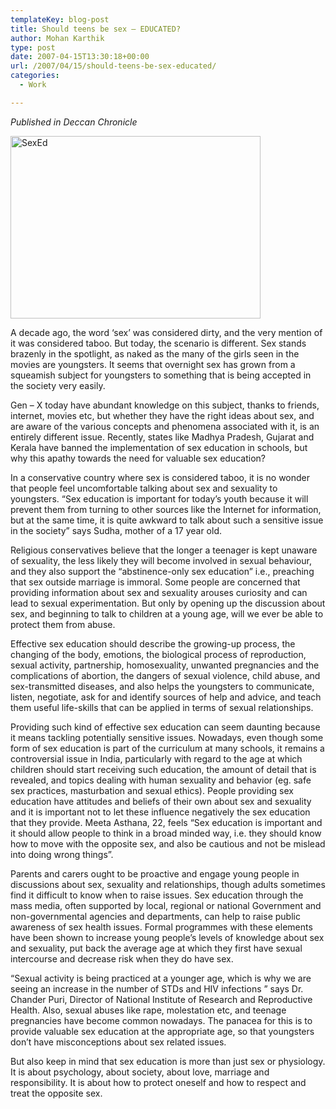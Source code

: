 ```yaml
---
templateKey: blog-post
title: Should teens be sex – EDUCATED?
author: Mohan Karthik
type: post
date: 2007-04-15T13:30:18+00:00
url: /2007/04/15/should-teens-be-sex-educated/
categories:
  - Work

---
```

_Published in Deccan Chronicle_
  
<img src="/wp-content/uploads/2011/12/Sex-education.jpg" alt="SexEd" width=400 height=292/>

A decade ago, the word ‘sex’ was considered dirty, and the very mention of it was considered taboo. But today, the scenario is different. Sex stands brazenly in the spotlight, as naked as the many of the girls seen in the movies are youngsters. It seems that overnight sex has grown from a squeamish subject for youngsters to something that is being accepted in the society very easily.

Gen &#8211; X today have abundant knowledge on this subject, thanks to friends, internet, movies etc, but whether they have the right ideas about sex, and are aware of the various concepts and phenomena associated with it, is an entirely different issue. Recently, states like Madhya Pradesh, Gujarat and Kerala have banned the implementation of sex education in schools, but why this apathy towards the need for valuable sex education? 

In a conservative country where sex is considered taboo, it is no wonder that people feel uncomfortable talking about sex and sexuality to youngsters. “Sex education is important for today’s youth because it will prevent them from turning to other sources like the Internet for information, but at the same time, it is quite awkward to talk about such a sensitive issue in the society” says Sudha, mother of a 17 year old. 

Religious conservatives believe that the longer a teenager is kept unaware of sexuality, the less likely they will become involved in sexual behaviour, and they also support the “abstinence-only sex education” i.e., preaching that sex outside marriage is immoral. Some people are concerned that providing information about sex and sexuality arouses curiosity and can lead to sexual experimentation. But only by opening up the discussion about sex, and beginning to talk to children at a young age, will we ever be able to protect them from abuse.

Effective sex education should describe the growing-up process, the changing of the body, emotions, the biological process of reproduction, sexual activity, partnership, homosexuality, unwanted pregnancies and the complications of abortion, the dangers of sexual violence, child abuse, and sex-transmitted diseases, and also helps the youngsters to communicate, listen, negotiate, ask for and identify sources of help and advice, and teach them useful life-skills that can be applied in terms of sexual relationships. 

Providing such kind of effective sex education can seem daunting because it means tackling potentially sensitive issues. Nowadays, even though some form of sex education is part of the curriculum at many schools, it remains a controversial issue in India, particularly with regard to the age at which children should start receiving such education, the amount of detail that is revealed, and topics dealing with human sexuality and behavior (eg. safe sex practices, masturbation and sexual ethics). People providing sex education have attitudes and beliefs of their own about sex and sexuality and it is important not to let these influence negatively the sex education that they provide. Meeta Asthana, 22, feels “Sex education is important and it should allow people to think in a broad minded way, i.e. they should know how to move with the opposite sex, and also be cautious and not be mislead into doing wrong things”. 

Parents and carers ought to be proactive and engage young people in discussions about sex, sexuality and relationships, though adults sometimes find it difficult to know when to raise issues. Sex education through the mass media, often supported by local, regional or national Government and non-governmental agencies and departments, can help to raise public awareness of sex health issues. Formal programmes with these elements have been shown to increase young people&#8217;s levels of knowledge about sex and sexuality, put back the average age at which they first have sexual intercourse and decrease risk when they do have sex.

“Sexual activity is being practiced at a younger age, which is why we are seeing an increase in the number of STDs and HIV infections ” says Dr. Chander Puri, Director of National Institute of Research and Reproductive Health. Also, sexual abuses like rape, molestation etc, and teenage pregnancies have become common nowadays. The panacea for this is to provide valuable sex education at the appropriate age, so that youngsters don’t have misconceptions about sex related issues.

But also keep in mind that sex education is more than just sex or physiology. It is about psychology, about society, about love, marriage and responsibility. It is about how to protect oneself and how to respect and treat the opposite sex.